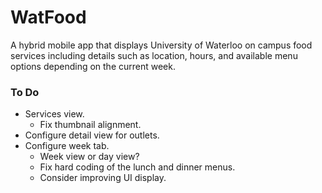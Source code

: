 # WatFood
A hybrid mobile app that displays University of Waterloo on campus food services including details such as location, hours, and available menu options depending on the current week.

### To Do
* Services view.
  * Fix thumbnail alignment.
* Configure detail view for outlets.
* Configure week tab.
	* Week view or day view?
	* Fix hard coding of the lunch and dinner menus.
	* Consider improving UI display.
